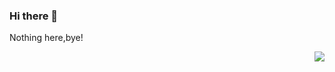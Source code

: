 ### Hi there 👋


Nothing here,bye!

<img src="https://github-readme-stats.vercel.app/api?username=rhysn&show_icons=true&hide_border=true&title_color=FFFAFA&icon_color=FFFAFA&bg_color=0deg,feab3a,f35626" align="right">

